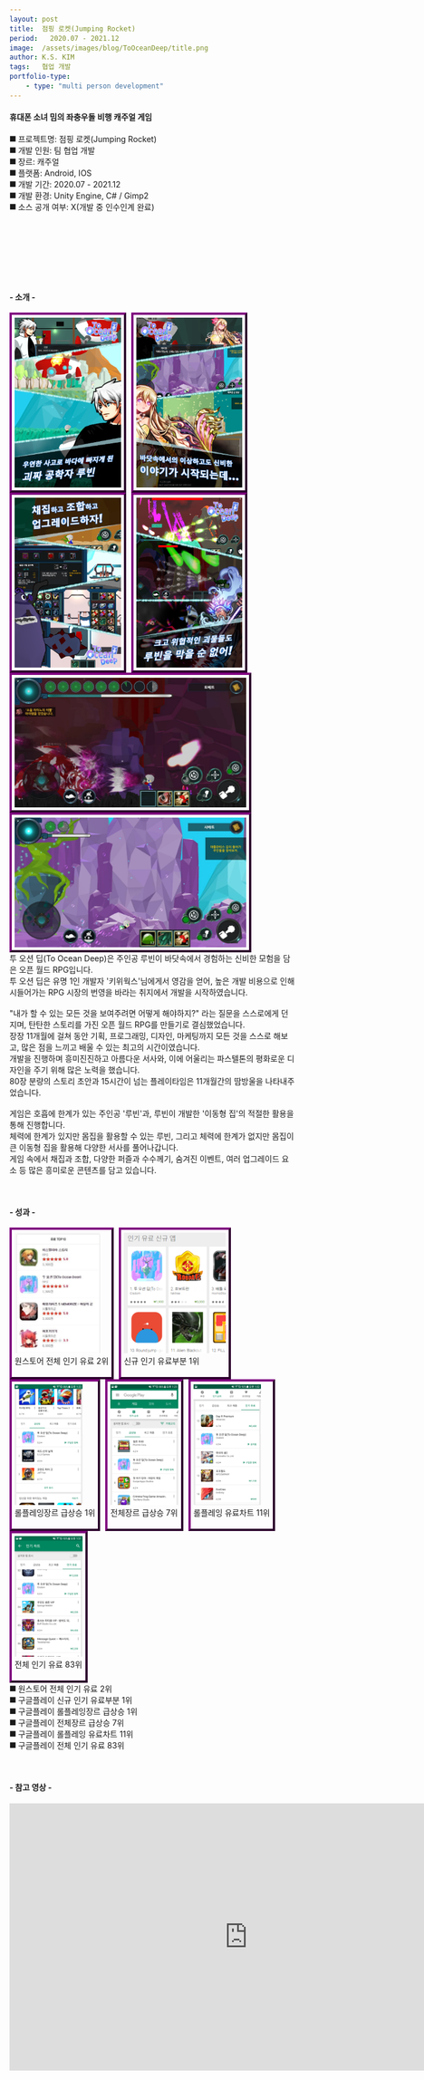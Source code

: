 ```yaml
---
layout: post
title:  점핑 로켓(Jumping Rocket)
period:   2020.07 - 2021.12
image:  /assets/images/blog/ToOceanDeep/title.png
author: K.S. KIM
tags:   협업 개발
portfolio-type:
    - type: "multi person development"
---
```


<h4 class="text-bold">휴대폰 소녀 밈의 좌충우돌 비행 캐주얼 게임</h4>

⯀ 프로젝트명: 점핑 로켓(Jumping Rocket)<br>
⯀ 개발 인원: 팀 협업 개발<br>
⯀ 장르: 캐주얼<br>
⯀ 플랫폼: Android, IOS<br>
⯀ 개발 기간: 2020.07 - 2021.12<br>
⯀ 개발 환경: Unity Engine, C# / Gimp2<br>
⯀ 소스 공개 여부: X(개발 중 인수인계 완료)<br>
<br><br><br><br><br><br><br>


<h4 class="text-bold text-center">- 소개 -</h4>
<div class="text-center">
    <div class="text-center text-bold" style="height:300px; border:4px outset purple; display:inline-block; margin-right:5px; padding:5px;">
        <img class="scalezoom_small" src="/assets/images/blog/ToOceanDeep/introduce_1.png" alt="원스토어 전체 인기 유료 2위" height="100%"></div>
    <div class="text-center text-bold" style="height:300px; border:4px outset purple; display:inline-block; margin-right:5px; padding:5px;">
        <img class="scalezoom_small" src="/assets/images/blog/ToOceanDeep/introduce_2.png" alt="신규 인기 유료부분 1위" height="100%"></div>
    <div class="text-center text-bold" style="height:300px; border:4px outset purple; display:inline-block; margin-right:5px; padding:5px;">
        <img class="scalezoom_small" src="/assets/images/blog/ToOceanDeep/introduce_3.png" alt="롤플레잉장르 급상승 1위" height="100%"></div>
    <div class="text-center text-bold" style="height:300px; border:4px outset purple; display:inline-block; margin-right:5px; padding:5px;">
        <img class="scalezoom_small" src="/assets/images/blog/ToOceanDeep/introduce_4.png" alt="전체장르 급상승 7위" height="100%"></div>
    <div class="text-center text-bold" style="height:229px; border:4px outset purple; display:inline-block; margin-right:5px; padding:5px;">
        <img class="scalezoom_small" src="/assets/images/blog/ToOceanDeep/introduce_5.png" alt="롤플레잉 유료차트 11위" height="100%"></div>
    <div class="text-center text-bold" style="height:229px; border:4px outset purple; display:inline-block; margin-right:5px; padding:5px;">
        <img class="scalezoom_small" src="/assets/images/blog/ToOceanDeep/introduce_6.png" alt="전체 인기 유료 83위" height="100%"></div>
    <div style="clear:both;"></div>
</div>
투 오션 딥(To Ocean Deep)은 주인공 루빈이 바닷속에서 경험하는 신비한 모험을 담은 오픈 월드 RPG입니다.<br>
투 오션 딥은 유명 1인 개발자 '키위웍스'님에게서 영감을 얻어, 높은 개발 비용으로 인해 시들어가는 RPG 시장의 번영을 바라는 취지에서 개발을 시작하였습니다.<br>
<br>
"내가 할 수 있는 모든 것을 보여주려면 어떻게 해야하지?" 라는 질문을 스스로에게 던지며, 탄탄한 스토리를 가진 오픈 월드 RPG를 만들기로 결심했었습니다.<br>
장장 11개월에 걸쳐 동안 기획, 프로그래밍, 디자인, 마케팅까지 모든 것을 스스로 해보고, 많은 점을 느끼고 배울 수 있는 최고의 시간이였습니다.<br>
개발을 진행하며 흥미진진하고 아름다운 서사와, 이에 어울리는 파스텔톤의 평화로운 디자인을 주기 위해 많은 노력을 했습니다.<br>
80장 분량의 스토리 초안과 15시간이 넘는 플레이타임은 11개월간의 땀방울을 나타내주었습니다.<br>
<br>
게임은 호흡에 한계가 있는 주인공 '루빈'과, 루빈이 개발한 '이동형 집'의 적절한 활용을 통해 진행합니다.<br>
체력에 한계가 있지만 몸집을 활용할 수 있는 루빈, 그리고 체력에 한계가 없지만 몸집이 큰 이동형 집을 활용해 다양한 서사를 풀어나갑니다.<br>
게임 속에서 채집과 조합, 다양한 퍼즐과 수수께기, 숨겨진 이벤트, 여러 업그레이드 요소 등 많은 흥미로운 콘텐츠를 담고 있습니다.<br>
<br><br>


<h4 class="text-bold text-center">- 성과 -</h4>
<div class="text-center">
    <div class="text-center text-bold" style="height:250px; border:4px outset purple; display:inline-block; margin-right:5px; padding:5px;">
        <img class="scalezoom_big" src="/assets/images/blog/ToOceanDeep/chart_onestore_2st.jpg" alt="원스토어 전체 인기 유료 2위" height="85%">
        <figcaption>원스토어 전체 인기 유료 2위</figcaption></div>
    <div class="text-center text-bold" style="height:250px; border:4px outset purple; display:inline-block; margin-right:5px; padding:5px;">
        <img class="scalezoom_big" src="/assets/images/blog/ToOceanDeep/chart_new_popular_1st.png" alt="신규 인기 유료부분 1위" height="85%">
        <figcaption>신규 인기 유료부분 1위</figcaption></div>
    <div class="text-center text-bold" style="height:250px; border:4px outset purple; display:inline-block; margin-right:5px; padding:5px;">
        <img class="scalezoom_big" src="/assets/images/blog/ToOceanDeep/chart_rpg_hot_1st.png" alt="롤플레잉장르 급상승 1위" height="85%">
        <figcaption>롤플레잉장르 급상승 1위</figcaption></div>
    <div class="text-center text-bold" style="height:250px; border:4px outset purple; display:inline-block; margin-right:5px; padding:5px;">
        <img class="scalezoom_big" src="/assets/images/blog/ToOceanDeep/chart_all_hot_7st.png" alt="전체장르 급상승 7위" height="85%">
        <figcaption>전체장르 급상승 7위</figcaption></div>
    <div class="text-center text-bold" style="height:250px; border:4px outset purple; display:inline-block; margin-right:5px; padding:5px;">
        <img class="scalezoom_big" src="/assets/images/blog/ToOceanDeep/chart_rpg_popular_11st.png" alt="롤플레잉 유료차트 11위" height="85%">
        <figcaption>롤플레잉 유료차트 11위</figcaption></div>
    <div class="text-center text-bold" style="height:250px; border:4px outset purple; display:inline-block; margin-right:5px; padding:5px;">
        <img class="scalezoom_big" src="/assets/images/blog/ToOceanDeep/chart_all_popular_83st.png" alt="전체 인기 유료 83위" height="85%">
        <figcaption>전체 인기 유료 83위</figcaption></div>
    <div style="clear:both;"></div>
</div>
⯀ 원스토어 전체 인기 유료 2위<br>
⯀ 구글플레이 신규 인기 유료부분 1위<br>
⯀ 구글플레이 롤플레잉장르 급상승 1위<br>
⯀ 구글플레이 전체장르 급상승 7위<br>
⯀ 구글플레이 롤플레잉 유료차트 11위<br>
⯀ 구글플레이 전체 인기 유료 83위<br>
<br><br>


<h4 class="text-bold text-center">- 참고 영상 -</h4>
<div class="text-center">
    <div class="text-center text-bold" style="border:4px outset clear; display:inline-block; margin-right:10px;">
        <iframe width="840" height="472" src="https://www.youtube.com/embed/YBjCf18ZGJ8" frameborder="0" allowfullscreen></iframe></div>
    <div style="clear:both;"></div>
</div>